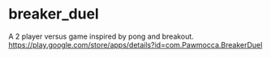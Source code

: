# breaker_duel
A 2 player versus game inspired by pong and breakout.
https://play.google.com/store/apps/details?id=com.Pawmocca.BreakerDuel
